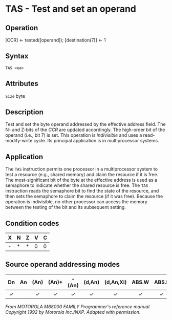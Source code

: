 # TAS - Test and set an operand

## Operation
[CCR] ← tested([operand]); [destination(7)] ← 1

## Syntax
```assembly
TAS <ea>
```

## Attributes
`Size` byte

## Description
Test and set the byte operand addressed by the effective address
field. The N- and Z-bits of the *CCR* are updated accordingly. The
high-order bit of the operand (i.e., bit 7) is set. This operation is
*indivisible* and uses a read-modify-write cycle. Its principal
application is in multiprocessor systems.

## Application
The `TAS` instruction permits one processor in a multiprocessor
system to test a resource (e.g., shared memory) and claim the
resource if it is free. The most-significant bit of the byte at the
effective address is used as a semaphore to indicate whether the
shared resource is free. The `TAS` instruction reads the semaphore
bit to find the state of the resource, and then sets the semaphore
to claim the resource (if it was free). Because the operation is
indivisible, no other processor can access the memory between
the testing of the bit and its subsequent setting.

## Condition codes
|X|N|Z|V|C|
|--|--|--|--|--|
|-|*|*|0|0|

## Source operand addressing modes
|Dn|An|(An)|(An)+|-(An)|(d,An)|(d,An,Xi)|ABS.W|ABS.L|(d,PC)|(d,PC,Xn)|imm|
|:-:|:-:|:-:|:-:|:-:|:-:|:-:|:-:|:-:|:-:|:-:|:-:|
|✓||✓|✓|✓|✓|✓|✓|✓||||

*From MOTOROLA M68000 FAMILY Programmer's reference manual. Copyright 1992 by Motorola Inc./NXP. Adapted with permission.*